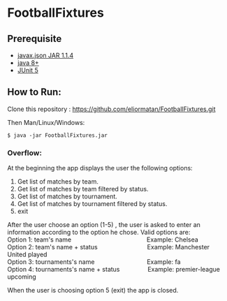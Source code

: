 # FootballFixtures

## Prerequisite

- [javax.json JAR 1.1.4](https://jar-download.com/artifacts/org.glassfish/javax.json/1.1.4/source-code)
- [java 8+](https://www.oracle.com/java/technologies/downloads/#java8)
- [JUnit 5](https://howtodoinjava.com/junit5/junit5-maven-dependency)

## How to Run:

Clone this repository : https://github.com/eliormatan/FootballFixtures.git

Then Man/Linux/Windows:

```
$ java -jar FootballFixtures.jar 
```

  
### Overflow:

At the beginning the app displays the user the following options:
1. Get list of matches by team.
2. Get list of matches by team filtered by status.
3. Get list of matches by tournament.
4. Get list of matches by tournament filtered by status.
5. exit 

After the user choose an option (1-5) , the user is asked to enter an information according to the option he chose. 
Valid options are: <br/>
Option 1:   team's name &emsp;&emsp;&emsp;&emsp;&emsp;&emsp;&emsp;&emsp;&emsp;&emsp;&emsp;&ensp;  Example: Chelsea <br/>
Option 2:   team's name + status &emsp;&emsp;&emsp;&emsp;&emsp;&emsp;&emsp;&nbsp;&nbsp; Example: Manchester United played <br/>
Option 3:   tournaments's name &emsp;&emsp;&emsp;&emsp;&emsp;&emsp;&emsp;&emsp; Example: fa <br/>
Option 4:   tournaments's name + status &emsp;&emsp;&emsp;&emsp; Example: premier-league upcoming <br/>

When the user is choosing option 5 (exit) the app is closed.
